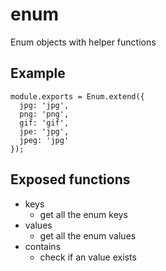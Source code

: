 # enum

Enum objects with helper functions

## Example
    module.exports = Enum.extend({
      jpg: 'jpg',
      png: 'png',
      gif: 'gif',
      jpe: 'jpg',
      jpeg: 'jpg'
    });

## Exposed functions
* keys
  * get all the enum keys
* values
  * get all the enum values
* contains
  * check if an value exists